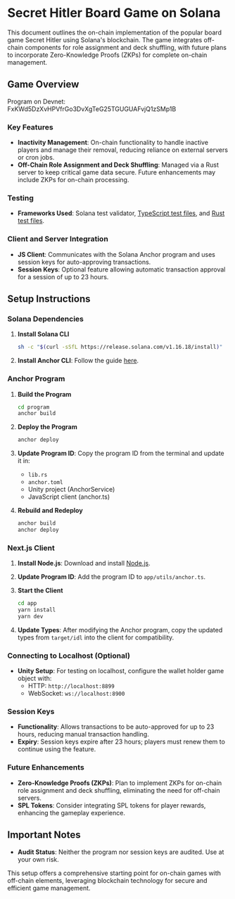 # Secret Hitler Board Game on Solana

This document outlines the on-chain implementation of the popular board game Secret Hitler using Solana's blockchain. The game integrates off-chain components for role assignment and deck shuffling, with future plans to incorporate Zero-Knowledge Proofs (ZKPs) for complete on-chain management.

## Game Overview

Program on Devnet: FxKWd5DzXvHPVfrGo3DvXgTeG25TGUGUAFvjQ1zSMp1B

### Key Features

- **Inactivity Management**: On-chain functionality to handle inactive players and manage their removal, reducing reliance on external servers or cron jobs.
- **Off-Chain Role Assignment and Deck Shuffling**: Managed via a Rust server to keep critical game data secure. Future enhancements may include ZKPs for on-chain processing.

### Testing

- **Frameworks Used**: Solana test validator, [TypeScript test files](./anchor-program/tests/secret-hitler.ts), and [Rust test files](./anchor-program/programs/secret-hitler/tests/).

### Client and Server Integration

- **JS Client**: Communicates with the Solana Anchor program and uses session keys for auto-approving transactions.
- **Session Keys**: Optional feature allowing automatic transaction approval for a session of up to 23 hours.

## Setup Instructions

### Solana Dependencies

1. **Install Solana CLI**

   ```bash
   sh -c "$(curl -sSfL https://release.solana.com/v1.16.18/install)"
   ```

2. **Install Anchor CLI**: Follow the guide [here](https://project-serum.github.io/anchor/getting-started/installation.html).

### Anchor Program

1. **Build the Program**

   ```bash
   cd program
   anchor build
   ```

2. **Deploy the Program**

   ```bash
   anchor deploy
   ```

3. **Update Program ID**: Copy the program ID from the terminal and update it in:

   - `lib.rs`
   - `anchor.toml`
   - Unity project (AnchorService)
   - JavaScript client (anchor.ts)

4. **Rebuild and Redeploy**
   ```bash
   anchor build
   anchor deploy
   ```

### Next.js Client

1. **Install Node.js**: Download and install [Node.js](https://nodejs.org/en/download/).

2. **Update Program ID**: Add the program ID to `app/utils/anchor.ts`.

3. **Start the Client**

   ```bash
   cd app
   yarn install
   yarn dev
   ```

4. **Update Types**: After modifying the Anchor program, copy the updated types from `target/idl` into the client for compatibility.

### Connecting to Localhost (Optional)

- **Unity Setup**: For testing on localhost, configure the wallet holder game object with:
  - HTTP: `http://localhost:8899`
  - WebSocket: `ws://localhost:8900`

### Session Keys

- **Functionality**: Allows transactions to be auto-approved for up to 23 hours, reducing manual transaction handling.
- **Expiry**: Session keys expire after 23 hours; players must renew them to continue using the feature.

### Future Enhancements

- **Zero-Knowledge Proofs (ZKPs)**: Plan to implement ZKPs for on-chain role assignment and deck shuffling, eliminating the need for off-chain servers.
- **SPL Tokens**: Consider integrating SPL tokens for player rewards, enhancing the gameplay experience.

## Important Notes

- **Audit Status**: Neither the program nor session keys are audited. Use at your own risk.

This setup offers a comprehensive starting point for on-chain games with off-chain elements, leveraging blockchain technology for secure and efficient game management.
